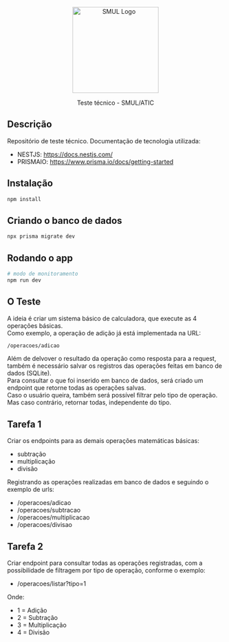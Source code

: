 <p align="center">
  <a href="https://www.prefeitura.sp.gov.br/cidade/secretarias/licenciamento/" target="blank"><img src="https://www.prefeitura.sp.gov.br/cidade/secretarias/upload/chamadas/URBANISMO_E_LICENCIAMENTO_HORIZONTAL_FUNDO_CLARO_1665756993.png" width="200" alt="SMUL Logo" /></a>
</p>

<p align="center">Teste técnico - SMUL/ATIC</p>

## Descrição

Repositório de teste técnico.
Documentação de tecnologia utilizada:

- NESTJS: https://docs.nestjs.com/
- PRISMAIO: https://www.prisma.io/docs/getting-started

## Instalação

```bash
npm install
```

## Criando o banco de dados

```bash
npx prisma migrate dev
```

## Rodando o app

```bash
# modo de monitoramento
npm run dev
```

## O Teste

A ideia é criar um sistema básico de calculadora, que execute as 4 operações básicas. <br />
Como exemplo, a operação de adição já está implementada na URL:

```bash
/operacoes/adicao
```

Além de delvover o resultado da operação como resposta para a request, também é necessário salvar os registros das operações feitas em banco de dados (SQLite). <br />
Para consultar o que foi inserido em banco de dados, será criado um endpoint que retorne todas as operações salvas. <br />
Caso o usuário queira, também será possível filtrar pelo tipo de operação. Mas caso contrário, retornar todas, independente do tipo. <br />

## Tarefa 1

Criar os endpoints para as demais operações matemáticas básicas:
  - subtração
  - multiplicação
  - divisão

Registrando as operações realizadas em banco de dados e seguindo o exemplo de urls:
  - /operacoes/adicao
  - /operacoes/subtracao
  - /operacoes/multiplicacao
  - /operacoes/divisao

## Tarefa 2

Criar endpoint para consultar todas as operações registradas, com a possibilidade de filtragem por tipo de operação, conforme o exemplo:
  - /operacoes/listar?tipo=1

Onde:
  - 1 = Adição
  - 2 = Subtração
  - 3 = Multiplicação
  - 4 = Divisão